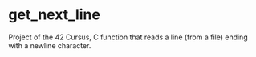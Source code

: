 # get_next_line

Project of the 42 Cursus, C function that reads a line (from a file) ending with a newline character. 
